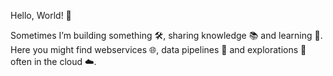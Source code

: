Hello, World! 👋

Sometimes I’m building something 🛠️, sharing knowledge 📚 and learning 🧠. Here you might find webservices 🌐, data pipelines 🚰 and explorations 🔎 often in the cloud ☁️.
<!--
**srgchrksv/srgchrksv** is a ✨ _special_ ✨ repository because its `README.md` (this file) appears on your GitHub profile.

Here are some ideas to get you started:

- 🔭 I’m currently working on ...
- 🌱 I’m currently learning ...
- 👯 I’m looking to collaborate on ...
- 🤔 I’m looking for help with ...
- 💬 Ask me about ...
- 📫 How to reach me: ...
- 😄 Pronouns: ...
- ⚡ Fun fact: ...
-->

